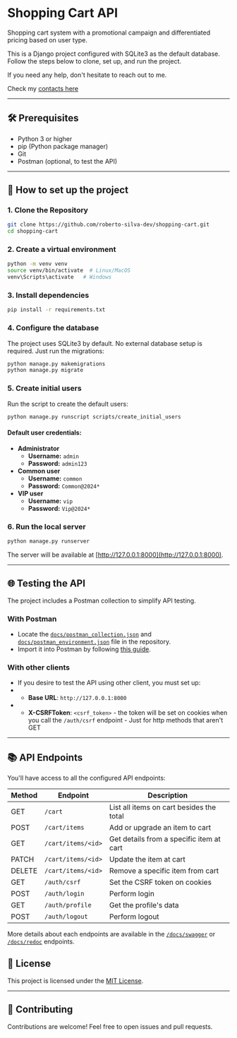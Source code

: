 
# Shopping Cart API
Shopping cart system with a promotional campaign and differentiated pricing based on user type.

This is a Django project configured with SQLite3 as the default database. Follow the steps below to clone, set up, and run the project.

If you need any help, don't hesitate to reach out to me. 

Check my [contacts here](https://robertosilva.dev/)


---

## 🛠️ Prerequisites

- Python 3 or higher
- pip (Python package manager)
- Git
- Postman (optional, to test the API)

---

## 🚀 How to set up the project

### 1. Clone the Repository
```bash
git clone https://github.com/roberto-silva-dev/shopping-cart.git
cd shopping-cart
```

### 2. Create a virtual environment
```bash
python -m venv venv
source venv/bin/activate  # Linux/MacOS
venv\Scripts\activate   # Windows
```

### 3. Install dependencies
```bash
pip install -r requirements.txt
```

### 4. Configure the database
The project uses SQLite3 by default. No external database setup is required. Just run the migrations:

```bash
python manage.py makemigrations
python manage.py migrate
```

### 5. Create initial users
Run the script to create the default users:
```bash
python manage.py runscript scripts/create_initial_users
```

#### Default user credentials:
- **Administrator**
  - **Username:** `admin`
  - **Password:** `admin123`
- **Common user**
  - **Username:** `common`
  - **Password:** `Common@2024*`
- **VIP user**
  - **Username:** `vip`
  - **Password:** `Vip@2024*`

### 6. Run the local server
```bash
python manage.py runserver
```

The server will be available at [http://127.0.0.1:8000](http://127.0.0.1:8000).

---

## 🌐 Testing the API

The project includes a Postman collection to simplify API testing.

### With Postman
- Locate the [`docs/postman_collection.json`](docs/postman_collection.json) and [`docs/postman_environment.json`](docs/postman_environment.json) file in the repository.
- Import it into Postman by following [this guide](https://learning.postman.com/docs/getting-started/importing-and-exporting-data/#importing-postman-data).

### With other clients
- If you desire to test the API using other client, you must set up:
- - **Base URL**: `http://127.0.0.1:8000`
- - **X-CSRFToken**: `<csrf_token>` - the token will be set on cookies when you call the `/auth/csrf` endpoint - Just for http methods that aren't GET
---

## 📚 API Endpoints
You'll have access to all the configured API endpoints:

| Method | Endpoint           | Description                              |
|--------|--------------------|------------------------------------------|
| GET    | `/cart`            | List all items on cart besides the total |
| POST   | `/cart/items`      | Add or upgrade an item to cart           |
| GET    | `/cart/items/<id>` | Get details from a specific item at cart |
| PATCH  | `/cart/items/<id>` | Update the item at cart                  |
| DELETE | `/cart/items/<id>` | Remove a specific item from cart         |
| GET    | `/auth/csrf`       | Set the CSRF token on cookies            |
| POST   | `/auth/login`      | Perform login                            |
| GET    | `/auth/profile`    | Get the profile's data                   |
| POST   | `/auth/logout`     | Perform logout                           |

More details about each endpoints are available in the [`/docs/swagger`](http://127.0.0.1:8000/docs/swagger) or [`/docs/redoc`](http://127.0.0.1:8000/docs/redoc) endpoints.

## 📄 License

This project is licensed under the [MIT License](LICENSE).

---

## 🤝 Contributing

Contributions are welcome! Feel free to open issues and pull requests.
